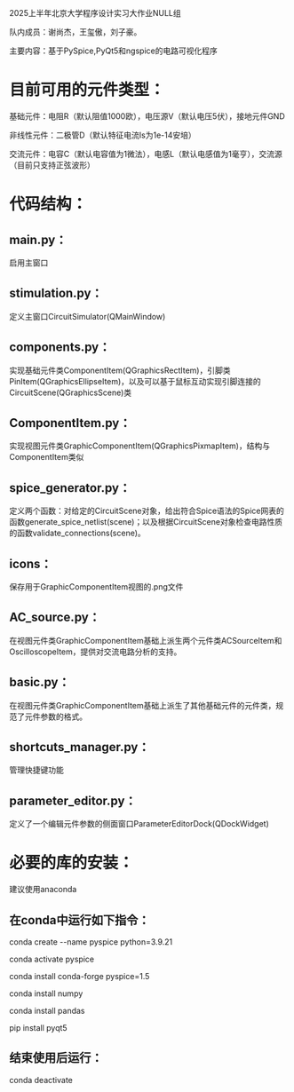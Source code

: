 2025上半年北京大学程序设计实习大作业NULL组

队内成员：谢尚杰，王玺傲，刘子豪。

主要内容：基于PySpice,PyQt5和ngspice的电路可视化程序

# 目前可用的元件类型：

基础元件：电阻R（默认阻值1000欧），电压源V（默认电压5伏），接地元件GND

非线性元件：二极管D（默认特征电流Is为1e-14安培）

交流元件：电容C（默认电容值为1微法），电感L（默认电感值为1毫亨），交流源（目前只支持正弦波形）

# 代码结构：

## main.py：

启用主窗口

## stimulation.py：

定义主窗口CircuitSimulator(QMainWindow)

## components.py：

实现基础元件类ComponentItem(QGraphicsRectItem)，引脚类PinItem(QGraphicsEllipseItem)，以及可以基于鼠标互动实现引脚连接的CircuitScene(QGraphicsScene)类

## ComponentItem.py：

实现视图元件类GraphicComponentItem(QGraphicsPixmapItem)，结构与ComponentItem类似

## spice_generator.py：

定义两个函数：对给定的CircuitScene对象，给出符合Spice语法的Spice网表的函数generate_spice_netlist(scene)；以及根据CircuitScene对象检查电路性质的函数validate_connections(scene)。

## icons：

保存用于GraphicComponentItem视图的.png文件

## AC_source.py：

在视图元件类GraphicComponentItem基础上派生两个元件类ACSourceItem和OscilloscopeItem，提供对交流电路分析的支持。

## basic.py：

在视图元件类GraphicComponentItem基础上派生了其他基础元件的元件类，规范了元件参数的格式。

## shortcuts_manager.py：

管理快捷键功能

## parameter_editor.py：

定义了一个编辑元件参数的侧面窗口ParameterEditorDock(QDockWidget)

# 必要的库的安装：

建议使用anaconda

## 在conda中运行如下指令：

conda create --name pyspice python=3.9.21

conda activate pyspice

conda install conda-forge pyspice=1.5

conda install numpy

conda install pandas

pip install pyqt5

## 结束使用后运行：

conda deactivate

